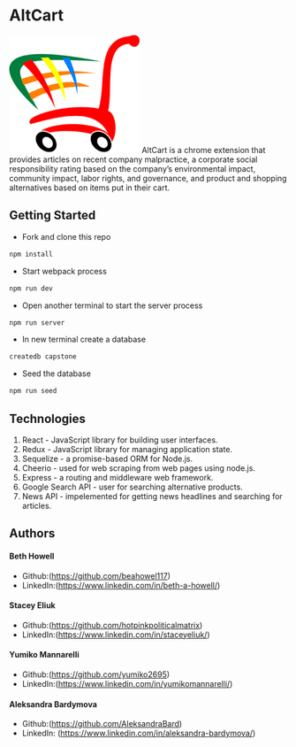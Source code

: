 # AltCart
![Icon](https://github.com/Xcodist/GH2001-capstone/blob/master/chrome/icons/colored-cart.png)
AltCart is a chrome extension that provides articles on recent company malpractice, a corporate social responsibility rating based on the company’s environmental impact, community impact, labor rights, and governance, and product and shopping alternatives based on items put in their cart.

## Getting Started
* Fork and clone this repo
```JavaScript
npm install
```
* Start webpack process 
```JavaScript
npm run dev
```
* Open another terminal to start the server process
```JavaScript
npm run server
```
* In new terminal create a database
```Javascript
createdb capstone
```
* Seed the database
```Javascript
npm run seed
```

## Technologies
1. React - JavaScript library for building user interfaces.
2. Redux - JavaScript library for managing application state.
3. Sequelize - a promise-based ORM for Node.js.
4. Cheerio - used for web scraping from web pages using node.js.
5. Express - a routing and middleware web framework.
6. Google Search API - user for searching alternative products.
7. News API - impelemented for getting news headlines and searching for articles.

## Authors
#### Beth Howell
* Github:(https://github.com/beahowel117) 
* LinkedIn:(https://www.linkedin.com/in/beth-a-howell/)
#### Stacey Eliuk
* Github:(https://github.com/hotpinkpoliticalmatrix) 
* LinkedIn:(https://www.linkedin.com/in/staceyeliuk/) 
#### Yumiko Mannarelli
* Github:(https://github.com/yumiko2695) 
* LinkedIn:(https://www.linkedin.com/in/yumikomannarelli/) 
#### Aleksandra Bardymova
* Github:(https://github.com/AleksandraBard) 
* LinkedIn: (https://www.linkedin.com/in/aleksandra-bardymova/) 
